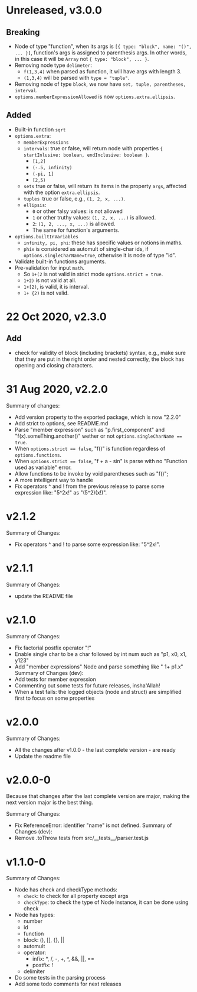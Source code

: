 # Unreleased, v3.0.0

## Breaking

- Node of type "function", when its args is `[{ type: "block", name: "()", ... }]`,  function's args is assigned to parenthesis args. In other words, in this case it will be `Array` not `{ type: "block", ... }`.
- Removing node type `delimeter`:
  - `f(1,3,4)` when parsed as function, it will have args with length 3.
  - `(1,3,4)` will be parsed with `type = "tuple"`.
- Removing node of type `block`, we now have `set, tuple, parentheses, interval`.
- `options.memberExpressionAllowed` is now `options.extra.ellipsis`.

## Added

- Built-in function `sqrt`
- `options.extra`:
  - `memberExpressions`
  - `intervals`: true or false, will return node with properties `{ startInlusive: boolean, endInclusive: boolean }`.
    - `[1,2]`
    - `(-.5, infinity)`
    - `(-pi, 1]`
    - `[2,5)`
  - `sets` true or false, will return its items in the property `args`, affected with the option `extra.ellipsis`.
  - `tuples `true or false, e.g., `(1, 2, x, ...)`.
  - `ellipsis`:
    - `0` or other falsy values: is not allowed
    - `1` or other truthy values: `(1, 2, x, ...)` is allowed.
    - `2`: `(1, 2, ..., x, ...)` is allowed.
    - The same for function's arguments.
- `options.builtInVariables`
  - `infinity, pi, phi`: these has specific values or notions in maths.
  - `phix` is considered as automult of single-char ids, if `options.singleCharName=true`, otherwise it is node of type "id".
- Validate built-in functions arguments.
- Pre-validation for input `math`.
  - So `1+(2` is not valid in strict mode `options.strict = true`.
  - `1+2)` is not valid at all.
  - `1+[2)`, is valid, it is interval.
  - `1+ {2)` is not valid.


# 22 Oct 2020, v2.3.0

## Add
  - check for validity of block (including brackets) syntax, e.g., make sure that they are put in the right order and nested correctly, the block has opening and closing characters.

# 31 Aug 2020, v2.2.0
Summary of changes:
- Add version property to the exported package, which is now "2.2.0"
- Add strict to options, see README.md
- Parse "member expression" such as "p.first_component" and "f(x).someThing.another()" wether or not `options.singleCharName == true`.  
- When `options.strict == false`, "f()" is function regardless of `options.functions`.
- When `options.strict == false`, "f + a - sin" is parse with no "Function used as variable" error.
- Allow functions to be invoke by void parentheses such as "f()";
- A more intelligent way to handle 
- Fix operators ^ and ! from the previous release to parse some expression like: "5^2x!" as "(5^2)(x!)".

# v2.1.2
Summary of Changes:
- Fix operators ^ and ! to parse some expression like: "5^2x!".

# v2.1.1
Summary of Changes:
- update the README file

# v2.1.0
Summary of Changes:
- Fix factorial postfix operator "!"
- Enable single char to be a char followed by int num such as "p1, x0, x1, y123"
- Add "member expressions" Node and parse something like " 1+ p1.x"
Summary of Changes (dev):
- Add tests for member expression
- Commenting out some tests for future releases, insha'Allah!
- When a test fails: the logged objects (node and struct) are simplified first to focus on some properties

# v2.0.0
Summary of Changes:
- All the changes after v1.0.0 - the last complete version - are ready
- Update the readme file

# v2.0.0-0
Because that changes after the last complete version are major, making the next version major is the best thing.

Summary of Changes:
- Fix ReferenceError: identifier "name" is not defined.
Summary of Changes (dev):
- Remove .toThrow tests from src/\_\_tests\_\_/parser.test.js

# v1.1.0-0
Summary of Changes:
- Node has check and checkType methods:
  * `check`: to check for all property except args
  * `checkType`: to check the type of Node instance, it can be done using check
- Node has types:
  * number
  * id
  * function
  * block: (), [], {}, ||
  * automult
  * operator:
    - infix: *, /, -, +, ^, &&, ||, ==
    - postfix: !
  * delimiter
- Do some tests in the parsing process
- Add some todo comments for next releases
